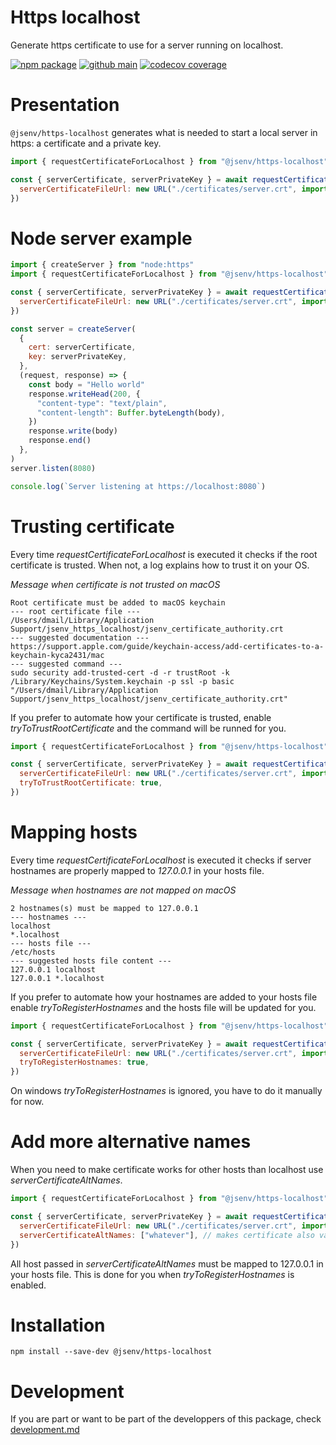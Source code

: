 # Https localhost

Generate https certificate to use for a server running on localhost.

[![npm package](https://img.shields.io/npm/v/@jsenv/https-localhost.svg?logo=npm&label=package)](https://www.npmjs.com/package/@jsenv/https-localhost)
[![github main](https://github.com/jsenv/https-localhost/workflows/main/badge.svg)](https://github.com/jsenv/https-localhost/actions?workflow=main)
[![codecov coverage](https://codecov.io/gh/jsenv/https-localhost/branch/main/graph/badge.svg)](https://codecov.io/gh/jsenv/https-localhost)

# Presentation

`@jsenv/https-localhost` generates what is needed to start a local server in https: a certificate and a private key.

```js
import { requestCertificateForLocalhost } from "@jsenv/https-localhost"

const { serverCertificate, serverPrivateKey } = await requestCertificateForLocalhost({
  serverCertificateFileUrl: new URL("./certificates/server.crt", import.meta.url),
})
```

# Node server example

```js
import { createServer } from "node:https"
import { requestCertificateForLocalhost } from "@jsenv/https-localhost"

const { serverCertificate, serverPrivateKey } = await requestCertificateForLocalhost({
  serverCertificateFileUrl: new URL("./certificates/server.crt", import.meta.url),
})

const server = createServer(
  {
    cert: serverCertificate,
    key: serverPrivateKey,
  },
  (request, response) => {
    const body = "Hello world"
    response.writeHead(200, {
      "content-type": "text/plain",
      "content-length": Buffer.byteLength(body),
    })
    response.write(body)
    response.end()
  },
)
server.listen(8080)

console.log(`Server listening at https://localhost:8080`)
```

# Trusting certificate

Every time _requestCertificateForLocalhost_ is executed it checks if the root certificate is trusted. When not, a log explains how to trust it on your OS.

_Message when certificate is not trusted on macOS_

```console
Root certificate must be added to macOS keychain
--- root certificate file ---
/Users/dmail/Library/Application Support/jsenv_https_localhost/jsenv_certificate_authority.crt
--- suggested documentation ---
https://support.apple.com/guide/keychain-access/add-certificates-to-a-keychain-kyca2431/mac
--- suggested command ---
sudo security add-trusted-cert -d -r trustRoot -k /Library/Keychains/System.keychain -p ssl -p basic "/Users/dmail/Library/Application Support/jsenv_https_localhost/jsenv_certificate_authority.crt"
```

If you prefer to automate how your certificate is trusted, enable _tryToTrustRootCertificate_ and the command will be runned for you.

```js
import { requestCertificateForLocalhost } from "@jsenv/https-localhost"

const { serverCertificate, serverPrivateKey } = await requestCertificateForLocalhost({
  serverCertificateFileUrl: new URL("./certificates/server.crt", import.meta.url),
  tryToTrustRootCertificate: true,
})
```

# Mapping hosts

Every time _requestCertificateForLocalhost_ is executed it checks if server hostnames are properly mapped to _127.0.0.1_ in your hosts file.

_Message when hostnames are not mapped on macOS_

```console
2 hostnames(s) must be mapped to 127.0.0.1
--- hostnames ---
localhost
*.localhost
--- hosts file ---
/etc/hosts
--- suggested hosts file content ---
127.0.0.1 localhost
127.0.0.1 *.localhost
```

If you prefer to automate how your hostnames are added to your hosts file enable _tryToRegisterHostnames_ and the hosts file will be updated for you.

```js
import { requestCertificateForLocalhost } from "@jsenv/https-localhost"

const { serverCertificate, serverPrivateKey } = await requestCertificateForLocalhost({
  serverCertificateFileUrl: new URL("./certificates/server.crt", import.meta.url),
  tryToRegisterHostnames: true,
})
```

On windows _tryToRegisterHostnames_ is ignored, you have to do it manually for now.

# Add more alternative names

When you need to make certificate works for other hosts than localhost use _serverCertificateAltNames_.

```js
import { requestCertificateForLocalhost } from "@jsenv/https-localhost"

const { serverCertificate, serverPrivateKey } = await requestCertificateForLocalhost({
  serverCertificateFileUrl: new URL("./certificates/server.crt", import.meta.url),
  serverCertificateAltNames: ["whatever"], // makes certificate also valid for https://whatever
})
```

All host passed in _serverCertificateAltNames_ must be mapped to 127.0.0.1 in your hosts file.
This is done for you when _tryToRegisterHostnames_ is enabled.

# Installation

```console
npm install --save-dev @jsenv/https-localhost
```

# Development

If you are part or want to be part of the developpers of this package, check [development.md](./docs/development.md)
